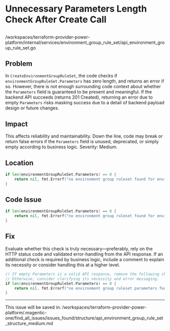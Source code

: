 # Unnecessary Parameters Length Check After Create Call

##

/workspaces/terraform-provider-power-platform/internal/services/environment_group_rule_set/api_environment_group_rule_set.go

## Problem

In `CreateEnvironmentGroupRuleSet`, the code checks if `environmentGroupRuleSet.Parameters` has zero length, and returns an error if so. However, there is not enough surrounding code context about whether the `Parameters` field is guaranteed to be present and meaningful. If the backend API succeeds (returns 201 Created), returning an error due to empty `Parameters` risks masking success due to a detail of backend payload design or future changes.

## Impact

This affects reliability and maintainability. Down the line, code may break or return false errors if the `Parameters` field is unused, deprecated, or simply empty according to business logic. Severity: Medium.

## Location

```go
if len(environmentGroupRuleSet.Parameters) == 0 {
    return nil, fmt.Errorf("no environment group ruleset found for environment group id %s", environmentGroupId)
}
```

## Code Issue

```go
if len(environmentGroupRuleSet.Parameters) == 0 {
    return nil, fmt.Errorf("no environment group ruleset found for environment group id %s", environmentGroupId)
}
```

## Fix

Evaluate whether this check is truly necessary—preferably, rely on the HTTP status code and validated error-handling from the API response. If an additional check is required by business logic, include a comment to explain its necessity or consider handling this at a higher level.

```go
// If empty Parameters is a valid API response, remove the following check.
// Otherwise, consider clarifying its necessity and error messaging.
if len(environmentGroupRuleSet.Parameters) == 0 {
    return nil, fmt.Errorf("no environment group ruleset parameters found for environment group id %s", environmentGroupId)
}
```

---

This issue will be saved in:
/workspaces/terraform-provider-power-platform/.magentic-one/find_all_issues/issues_found/structure/api_environment_group_rule_set_structure_medium.md
